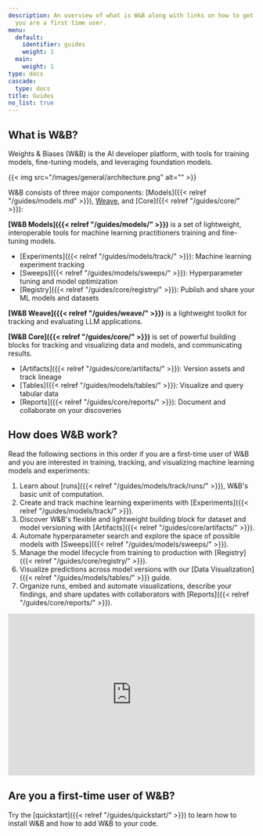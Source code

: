 ```yaml
---
description: An overview of what is W&B along with links on how to get started if
  you are a first time user.
menu:
  default:
    identifier: guides
    weight: 1
  main:
    weight: 1
type: docs
cascade:
  type: docs
title: Guides
no_list: true
---
```


## What is W&B?

Weights & Biases (W&B) is the AI developer platform, with tools for training models, fine-tuning models, and leveraging foundation models. 

{{< img src="/images/general/architecture.png" alt="" >}}

W&B consists of three major components: [Models]({{< relref "/guides/models.md" >}}), [Weave](https://wandb.github.io/weave/), and [Core]({{< relref "/guides/core/" >}}):

**[W&B Models]({{< relref "/guides/models/" >}})** is a set of lightweight, interoperable tools for machine learning practitioners training and fine-tuning models.
- [Experiments]({{< relref "/guides/models/track/" >}}): Machine learning experiment tracking
- [Sweeps]({{< relref "/guides/models/sweeps/" >}}): Hyperparameter tuning and model optimization
- [Registry]({{< relref "/guides/core/registry/" >}}): Publish and share your ML models and datasets

**[W&B Weave]({{< relref "/guides/weave/" >}})** is a lightweight toolkit for tracking and evaluating LLM applications.

**[W&B Core]({{< relref "/guides/core/" >}})** is set of powerful building blocks for tracking and visualizing data and models, and communicating results.
- [Artifacts]({{< relref "/guides/core/artifacts/" >}}): Version assets and track lineage
- [Tables]({{< relref "/guides/models/tables/" >}}): Visualize and query tabular data
- [Reports]({{< relref "/guides/core/reports/" >}}): Document and collaborate on your discoveries

## How does W&B work?

Read the following sections in this order if you are a first-time user of W&B and you are interested in training, tracking, and visualizing machine learning models and experiments:

1. Learn about [runs]({{< relref "/guides/models/track/runs/" >}}), W&B's basic unit of computation.
2. Create and track machine learning experiments with [Experiments]({{< relref "/guides/models/track/" >}}).
3. Discover W&B's flexible and lightweight building block for dataset and model versioning with [Artifacts]({{< relref "/guides/core/artifacts/" >}}).
4. Automate hyperparameter search and explore the space of possible models with [Sweeps]({{< relref "/guides/models/sweeps/" >}}).
5. Manage the model lifecycle from training to production with [Registry]({{< relref "/guides/core/registry/" >}}).
6. Visualize predictions across model versions with our [Data Visualization]({{< relref "/guides/models/tables/" >}}) guide.
7. Organize runs, embed and automate visualizations, describe your findings, and share updates with collaborators with [Reports]({{< relref "/guides/core/reports/" >}}).

<iframe width="100%" height="330" src="https://www.youtube.com/embed/tHAFujRhZLA" title="Weights &amp; Biases End-to-End Demo" frameborder="0" allow="accelerometer; autoplay; clipboard-write; encrypted-media; gyroscope; picture-in-picture; web-share" allowfullscreen></iframe>

## Are you a first-time user of W&B?

Try the [quickstart]({{< relref "/guides/quickstart/" >}}) to learn how to install W&B and how to add W&B to your code.